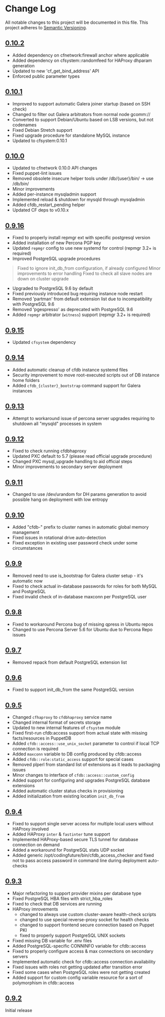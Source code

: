 # Change Log

All notable changes to this project will be documented in this file. This
project adheres to [Semantic Versioning](http://semver.org/).

## [0.10.2]
- Added dependency on cfnetwork:firewall anchor where applicable
- Added dependency on cfsystem::randomfeed for HAProxy dhparam generation
- Updated to new 'cf_get_bind_address' API
- Enforced public parameter types

## [0.10.1]
- Improved to support automatic Galera joiner startup (based on SSH check)
- Changed to filter out Galera arbitrators from normal node gcomm://
- Converted to support Debian/Ubuntu based on LSB versions, but not codenames
- Fixed Debian Stretch support
- Fixed upgrade procedure for standalone MySQL instance
- Updated to cfsystem:0.10.1

## [0.10.0]
- Updated to cfnetwork 0.10.0 API changes
- Fixed puppet-lint issues
- Removed obsolete insecure helper tools under /db/{user}/bin/ -> use /db/bin/
- Minor improvements
- Added per-instance mysqladmin support
- Implemented reload & shutdown for mysqld through mysqladmin
- Added cfdb_restart_pending helper
- Updated CF deps to v0.10.x

## [0.9.16]
- Fixed to properly install repmgr ext with specific postgresql version
- Added installation of new Percona PGP key
- Updated `repmgr` config to use new systemd for control (repmgr 3.2+ is required)
- Improved PostgreSQL upgrade procedures
 > Fixed to ignore init_db_from configuration, if already configured
 > Minor improvements to error handling
 > Fixed to check all slave nodes are down on cluster upgrade
- Upgraded to PostgreSQL 9.6 by default
- Fixed previously introduced bug requiring instance node restart
- Removed 'partman' from default extension list due to incompatibility with PostgreSQL 9.6
- Removed 'pgespresso' as deprecated with PostgreSQL 9.6
- Added `repmgr` arbitrator (`witness`) support (repmgr 3.2+ is required)

## [0.9.15]
- Updated `cfsystem` dependency

## [0.9.14]
- Added automatic cleanup of cfdb instance systemd files
- Security improvement to move root-executed scripts out of DB instance home folders
- Added `cfdb_{cluster}_bootstrap` command support for Galera instances

## [0.9.13]
- Attempt to workaround issue of percona server upgrades requiring
    to shutdown all "mysqld" processes in system

## [0.9.12]
- Fixed to check running cfdbhaproxy
- Updated PXC default to 5.7 (please read official upgrade procedure)
- Changed PXC mysql_upgrade handling to aid official steps
- Minor improvements to secondary server deployment

## [0.9.11]
- Changed to use /dev/urandom for DH params generation to avoid possible
    hang on deployment with low entropy

## [0.9.10]
- Added "cfdb-" prefix to cluster names in automatic global memory management
- Fixed issues in rotational drive auto-detection
- Fixed exception in existing user password check under some circumstances

## [0.9.9]
- Removed need to use is_bootstrap for Galera cluster setup - it's automatic now
- Fixed to check actual in-database passwords for roles for both MySQL and PostgreSQL
- Fixed invalid check of in-database maxconn per PostgreSQL user

## [0.9.8]
- Fixed to workaround Percona bug of missing qpress in Ubuntu repos
- Changed to use Percona Server 5.6 for Ubuntu due to Percona Repo issues

## [0.9.7]
- Removed repack from default PostgreSQL extension list

## [0.9.6]
- Fixed to support init_db_from the same PostgreSQL version

## [0.9.5]
- Changed `cfhaproxy` to `cfdbhaproxy` service name
- Changed internal format of secrets storage
- Updated to new internal features of `cfsystem` module
- Fixed first-run cfdb:access support from actual state with missing facts/resources in PuppetDB
- Added `cfdb::access::use_unix_socket` parameter to control if local TCP connection is required
- Added `maxconn` variable to DB config produced by cfdb::access
- Added `cfdb::role:static_access` support for special cases
- Removed plperl from standard list of extensions as it leads to packaging issues
- Minor changes to interface of `cfdb::access::custom_config`
- Added support for configuring and upgrades PostgreSQL database extensions
- Added automatic cluster status checks in provisioning
- Added initialization from existing location `init_db_from`

## [0.9.4]
- Fixed to support single server access for multiple local users without HAProxy involved
- Added HAProxy `inter` & `fastinter` tune support
- Implemented HAProxy-based secure TLS tunnel for database connection on demand
- Added a workaround for PostgreSQL stats UDP socket
- Added generic /opt/codingfuture/bin/cfdb_access_checker and fixed not to pass access
    password in command line during deployment auto-checks

## [0.9.3]
- Major refactoring to support provider mixins per database type
- Fixed PostgreSQL HBA files with strict_hba_roles 
- Fixed to check that DB services are running
- HAProxy imrovements
    - changed to always use custom cluster-aware health-check scripts
    - changed to use special reverse-proxy socket for health checks
    - changed to support frontend secure connection based on Puppet PKI
    - fixed to properly support PostgreSQL UNIX sockets
- Fixed missing DB variable for .env files
- Added PostgreSQL-specific CONNINFO variable for cfdb::access
- Fixed to properly configure access & max connections on secondary servers
- Implemented automatic check for cfdb::access connection availability
- Fixed issues with roles not getting updated after transition error
- Fixed some cases when PostgreSQL roles were not getting created
- Added support for custom config variable resource for a sort of polymorphism in cfdb::access

## [0.9.2]

Initial release

[0.10.2]: https://github.com/codingfuture/puppet-cfdb/releases/tag/v0.10.2
[0.10.1]: https://github.com/codingfuture/puppet-cfdb/releases/tag/v0.10.1
[0.10.0]: https://github.com/codingfuture/puppet-cfdb/releases/tag/v0.10.0
[0.9.16]: https://github.com/codingfuture/puppet-cfdb/releases/tag/v0.9.16
[0.9.15]: https://github.com/codingfuture/puppet-cfdb/releases/tag/v0.9.15
[0.9.14]: https://github.com/codingfuture/puppet-cfdb/releases/tag/v0.9.14
[0.9.13]: https://github.com/codingfuture/puppet-cfdb/releases/tag/v0.9.13
[0.9.12]: https://github.com/codingfuture/puppet-cfdb/releases/tag/v0.9.12
[0.9.11]: https://github.com/codingfuture/puppet-cfdb/releases/tag/v0.9.11
[0.9.10]: https://github.com/codingfuture/puppet-cfdb/releases/tag/v0.9.10
[0.9.9]: https://github.com/codingfuture/puppet-cfdb/releases/tag/v0.9.9
[0.9.8]: https://github.com/codingfuture/puppet-cfdb/releases/tag/v0.9.8
[0.9.7]: https://github.com/codingfuture/puppet-cfdb/releases/tag/v0.9.7
[0.9.6]: https://github.com/codingfuture/puppet-cfdb/releases/tag/v0.9.6
[0.9.5]: https://github.com/codingfuture/puppet-cfdb/releases/tag/v0.9.5
[0.9.4]: https://github.com/codingfuture/puppet-cfdb/releases/tag/v0.9.4
[0.9.3]: https://github.com/codingfuture/puppet-cfdb/releases/tag/v0.9.3
[0.9.2]: https://github.com/codingfuture/puppet-cfdb/releases/tag/v0.9.2

